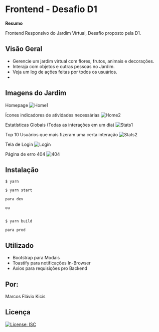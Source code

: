 # Frontend - Desafio D1

**Resumo** 

Frontend Responsivo do Jardim Virtual, Desafio proposto pela D1.

## Visão Geral

- Gerencie um jardim virtual com flores, frutos, animais e decorações.
- Interaja com objetos e outras pessoas no Jardim.
- Veja um log de ações feitas por todos os usuários.
- 

## Imagens do Jardim

Homepage
![Home1](https://i.imgur.com/k2dpQYz.png)

Ícones indicadores de atividades necessárias
![Home2](https://i.imgur.com/jWxUQY7.png)

Estatísticas Globais (Todas as interações em um dia)
![Stats1](https://i.imgur.com/1tlS4iG.png)

Top 10 Usuários que mais fizeram uma certa interação
![Stats2](https://i.imgur.com/oSl4tTc.png)

Tela de Login
![Login](https://i.imgur.com/iWtP0JY.png)

Página de erro 404
![404](https://i.imgur.com/JkHqvFY.png)

## Instalação

```
$ yarn

$ yarn start

para dev

ou


$ yarn build

para prod
```

## Utilizado

- Bootstrap para Modais
- Toastify para notificações In-Browser
- Axios para requisições pro Backend

## Por:
Marcos Flávio Kicis

## Licença

[![License: ISC](https://img.shields.io/badge/License-ISC-blue.svg)](https://opensource.org/licenses/ISC)
